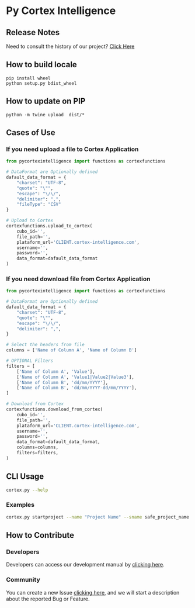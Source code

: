 # Py Cortex Intelligence 

## Release Notes
Need to consult the history of our project? [Click Here](CHANGELOG.md)

## How to build locale
```shell
pip install wheel
python setup.py bdist_wheel
```

## How to update on PIP
```
python -m twine upload  dist/*
```

## Cases of Use

### If you need upload a file to Cortex Application
```python
from pycortexintelligence import functions as cortexfunctions

# DataFormat are Optionally defined
dafault_data_format = {
    "charset": "UTF-8",
    "quote": "\"",
    "escape": "\/\/",
    "delimiter": ",",
    "fileType": "CSV"
}

# Upload to Cortex
cortexfunctions.upload_to_cortex(
    cubo_id='',
    file_path='',
    plataform_url='CLIENT.cortex-intelligence.com',
    username='',
    password='',
    data_format=dafault_data_format
)
```

### If you need download file from Cortex Application
```python
from pycortexintelligence import functions as cortexfunctions

# DataFormat are Optionally defined
dafault_data_format = {
    "charset": "UTF-8",
    "quote": "\"",
    "escape": "\/\/",
    "delimiter": ",",
}

# Select the headers from file
columns = ['Name of Column A', 'Name of Column B']

# OPTIONAL Filters
filters = [
    ['Name of Column A', 'Value'],
    ['Name of Column A', 'Value1|Value2|Value3'],
    ['Name of Column B', 'dd/mm/YYYY'],
    ['Name of Column B', 'dd/mm/YYYY-dd/mm/YYYY'],
]

# Download from Cortex
cortexfunctions.download_from_cortex(
    cubo_id='',
    file_path='',
    plataform_url='CLIENT.cortex-intelligence.com',
    username='',
    password='',
    data_format=dafault_data_format,
    columns=columns,
    filters=filters,
)
```

## CLI Usage
```bash
cortex.py --help
```

### Examples

```bash
cortex.py startproject --name "Project Name" --sname safe_project_name
```

## How to Contribute

### Developers

Developers can access our development manual by [clicking here](CONTRIBUTING.md).

### Community

You can create a new Issue [clicking here](issues/new/choose), and we will start a description about the reported Bug or Feature. 
